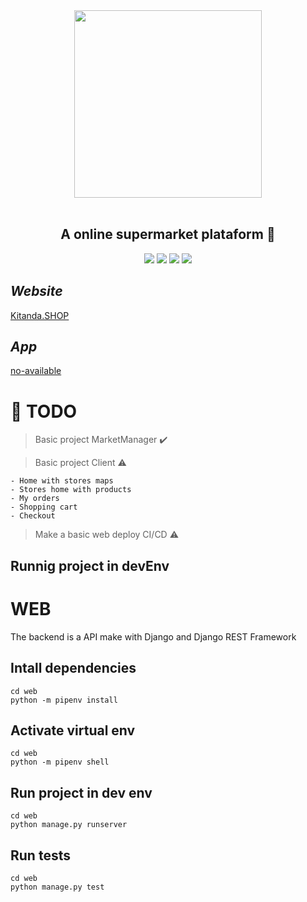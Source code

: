 <div align='center'>
    <img height="300px" width="300px" src='src/app/src/assets/logo-icon.png'></img><br/><br/>
    <h2><b>A online supermarket plataform 💸</b></h2>
    <img src='https://img.shields.io/badge/Python-3.9.2-blue'></img>
    <img src='https://img.shields.io/badge/FastAPI-x.x.x-red'></img>
    <img src='https://img.shields.io/badge/React-16.14.3-green'></img>  
    <img src='https://img.shields.io/badge/Ionic-5.5.x-red'></img>
    
</div>

## *Website*

[Kitanda.SHOP](https://www.kitanda.shop/)

## *App*

[no-available]()
# :pushpin: **TODO** 


> Basic project MarketManager :heavy_check_mark:

> Basic project Client :warning:

    - Home with stores maps
    - Stores home with products 
    - My orders
    - Shopping cart 
    - Checkout

> Make a basic web deploy CI/CD :warning:

## Runnig project in devEnv

# WEB

The backend is a API make with Django and Django REST Framework

## Intall dependencies 

    cd web
    python -m pipenv install

## Activate virtual env

    cd web
    python -m pipenv shell

## Run project in dev env

    cd web
    python manage.py runserver


## Run tests

    cd web
    python manage.py test
